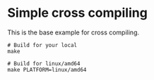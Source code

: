 # Simple cross compiling

This is the base example for cross compiling.

```
# Build for your local
make
```

```
# Build for linux/amd64
make PLATFORM=linux/amd64
```